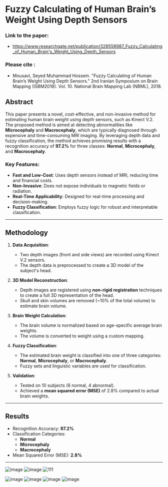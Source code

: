 # Fuzzy Calculating of Human Brain’s Weight Using Depth Sensors
### Link to the paper:
- https://www.researchgate.net/publication/328558987_Fuzzy_Calculating_of_Human_Brain's_Weight_Using_Depth_Sensors
### Please cite :    
- Mousavi, Seyed Muhammad Hossein. "Fuzzy Calculating of Human Brain’s Weight Using Depth Sensors." 2nd Iranian Symposium on Brain Mapping (ISBM2018). Vol. 10. National Brain Mapping Lab (NBML), 2018.


## Abstract
This paper presents a novel, cost-effective, and non-invasive method for estimating human brain weight using depth sensors, such as Kinect V.2. The proposed method is aimed at detecting abnormalities like **Microcephaly** and **Macrocephaly**, which are typically diagnosed through expensive and time-consuming MRI imaging. By leveraging depth data and fuzzy classification, the method achieves promising results with a recognition accuracy of **97.2%** for three classes: **Normal**, **Microcephaly**, and **Macrocephaly**.

### Key Features:
- **Fast and Low-Cost**: Uses depth sensors instead of MRI, reducing time and financial costs.
- **Non-Invasive**: Does not expose individuals to magnetic fields or radiation.
- **Real-Time Applicability**: Designed for real-time processing and decision-making.
- **Fuzzy Classification**: Employs fuzzy logic for robust and interpretable classification.

---

## Methodology
1. **Data Acquisition**:
   - Two depth images (front and side views) are recorded using Kinect V.2 sensors.
   - The depth data is preprocessed to create a 3D model of the subject's head.

2. **3D Model Reconstruction**:
   - Depth images are registered using **non-rigid registration** techniques to create a full 3D representation of the head.
   - Skull and skin volumes are removed (~10% of the total volume) to estimate brain volume.

3. **Brain Weight Calculation**:
   - The brain volume is normalized based on age-specific average brain weights.
   - The volume is converted to weight using a custom mapping.

4. **Fuzzy Classification**:
   - The estimated brain weight is classified into one of three categories: **Normal**, **Microcephaly**, or **Macrocephaly**.
   - Fuzzy sets and linguistic variables are used for classification.

5. **Validation**:
   - Tested on 10 subjects (6 normal, 4 abnormal).
   - Achieved a **mean squared error (MSE)** of 2.8% compared to actual brain weights.

---

## Results
- Recognition Accuracy: **97.2%**
- Classification Categories:
  - **Normal**
  - **Microcephaly**
  - **Macrocephaly**
- Mean Squared Error (MSE): **2.8%**

---




![image](https://github.com/user-attachments/assets/2fc246d2-abce-4b08-bf52-60abd9b316c6)
![image](https://github.com/user-attachments/assets/65920989-854a-4944-951a-2a637db6cf8e)
![111](https://github.com/user-attachments/assets/c21acca7-b6be-4378-aa0b-3cb3a7f146c6)

![image](https://github.com/user-attachments/assets/b9b6309c-8efd-4541-b2d9-3cc6b7632c5d)
![image](https://github.com/user-attachments/assets/5631958e-cf37-493e-a643-ab3bcd1c1175)
![image](https://github.com/user-attachments/assets/a41bc11f-bd15-45d9-90e7-d1f1726a93e8)
![image](https://github.com/user-attachments/assets/626aa93e-5389-44f2-bf73-03fd36808d33)
